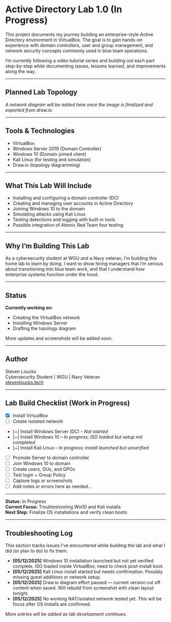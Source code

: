 # Active Directory Lab 1.0 (In Progress)

This project documents my journey building an enterprise-style Active Directory environment in VirtualBox. The goal is to gain hands-on experience with domain controllers, user and group management, and network security concepts commonly used in blue team operations.

I’m currently following a video tutorial series and building out each part step-by-step while documenting issues, lessons learned, and improvements along the way.
 
---

## Planned Lab Topology

*A network diagram will be added here once the image is finalized and exported from draw.io.*

---

## Tools & Technologies

- VirtualBox
- Windows Server 2019 (Domain Controller)
- Windows 10 (Domain-joined client)
- Kali Linux (for testing and simulation)
- Draw.io (topology diagramming)

---

## What This Lab Will Include

- Installing and configuring a domain controller (DC)
- Creating and managing user accounts in Active Directory
- Joining Windows 10 to the domain
- Simulating attacks using Kali Linux
- Testing detections and logging with built-in tools
- Possible integration of Atomic Red Team four testing
---

## Why I’m Building This Lab

As a cybersecurity student at WGU and a Navy veteran, I’m building this home lab to learn by doing. I want to show hiring managers that I’m serious about transitioning into blue team work, and that I understand how enterprise systems function under the hood.

---

## Status

**Currently working on:**  
- Creating the VirtualBox network  
- Installing Windows Server  
- Drafting the topology diagram  

More updates and screenshots will be added soon.

---

## Author

Steven Loucks  
Cybersecurity Student | WGU | Navy Veteran  
[stevenloucks.tech](https://stevenloucks.tech)

---

## Lab Build Checklist (Work in Progress)

- [x] Install VirtualBox
- [ ] Create isolated network
- [~] Install Windows Server (DC) – *Not started*
- [~] Install Windows 10 – *In progress; ISO loaded but setup not completed*
- [~] Install Kali Linux – *In progress; install launched but unverified*
- [ ] Promote Server to domain controller
- [ ] Join Windows 10 to domain
- [ ] Create users, OUs, and GPOs
- [ ] Test login + Group Policy
- [ ] Capture logs or screenshots
- [ ] Add notes or errors here as needed...

---

**Status:** In Progress  
**Current Focus:** Troubleshooting Win10 and Kali installs  
**Next Step:** Finalize OS installations and verify clean boots

---

## Troubleshooting Log

This section tracks issues I’ve encountered while building the lab and what I did (or plan to do) to fix them.

- **[05/12/2025]** Windows 10 installation launched but not yet verified complete. ISO loaded inside VirtualBox; need to check post-install boot.
- **[05/12/2025]** Kali Linux install started but needs confirmation. Possibly missing guest additions or network setup.
- **[05/12/2025]** Draw.io diagram effort paused — current version cut off content when saved. Will rebuild from screenshot with clean layout tonight.
- **[05/12/2025]** No working NAT/isolated network tested yet. This will be focus after OS installs are confirmed.

*More entries will be added as lab development continues.*

